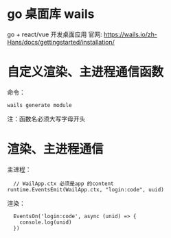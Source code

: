 # go 桌面库 wails
go + react/vue 开发桌面应用
官网: https://wails.io/zh-Hans/docs/gettingstarted/installation/

# 自定义渲染、主进程通信函数
命令：
```
wails generate module

```
注：函数名必须大写字母开头

# 渲染、主进程通信
主进程：
```
  // WailApp.ctx 必须是app 的content
runtime.EventsEmit(WailApp.ctx, "login:code", uuid)

```
渲染：
```
  EventsOn('login:code', async (unid) => {
    console.log(unid)
  })

```
